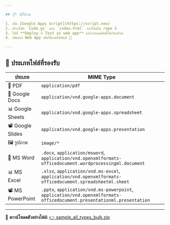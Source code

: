 ```yaml
---

## 📦 วิธีใช้งาน

1. เปิด [Google Apps Script](https://script.new)
2. สร้างไฟล์ `Code.gs` และ `index.html` จากโค้ดใน repo นี้
3. ไปที่ **Deploy > Test as web app** แล้วกำหนดสิทธิ์ให้เรียบร้อย
4. เปิดลิงก์ Web App เพื่อใช้งานได้ทันที 🎉

---
```


## 🧪 ประเภทไฟล์ที่รองรับ

| ประเภท            | MIME Type                                                                 |
|-------------------|---------------------------------------------------------------------------|
| 📄 PDF               | `application/pdf`                                                         |
| 📝 Google Docs       | `application/vnd.google-apps.document`                                    |
| 📊 Google Sheets     | `application/vnd.google-apps.spreadsheet`                                 |
| 📽️ Google Slides     | `application/vnd.google-apps.presentation`                                |
| 🖼️ รูปภาพ            | `image/*`                                                                 |
| 📃 MS Word           | `.docx`, `application/msword`, `application/vnd.openxmlformats-officedocument.wordprocessingml.document` |
| 📊 MS Excel          | `.xlsx`, `application/vnd.ms-excel`, `application/vnd.openxmlformats-officedocument.spreadsheetml.sheet` |
| 📽️ MS PowerPoint     | `.pptx`, `application/vnd.ms-powerpoint`, `application/vnd.openxmlformats-officedocument.presentationml.presentation` |

---

📁 **ดาวน์โหลดตัวอย่างไฟล์:**
[👉 sample_all_types_bulk.zip](https://github.com/SP1085/google-drive-folder-viewer-apps-script/tree/main/sample_all_types_bulk)
